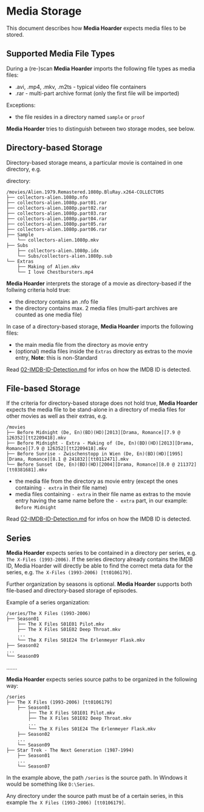# Media Storage

This document describes how **Media Hoarder** expects media files to be stored.

## Supported Media File Types

During a (re-)scan **Media Hoarder** imports the following file types as media files:

- .avi, .mp4, .mkv, .m2ts - typical video file containers
- .rar - multi-part archive format (only the first file will be imported)

Exceptions:

- the file resides in a directory named `sample` or `proof`

**Media Hoarder** tries to distinguish between two storage modes, see below.

## Directory-based Storage

Directory-based storage means, a particular movie is contained in one directory, e.g.

directory:

```text
/movies/Alien.1979.Remastered.1080p.BluRay.x264-COLLECTORS
├── collectors-alien.1080p.nfo
├── collectors-alien.1080p.part01.rar
├── collectors-alien.1080p.part02.rar
├── collectors-alien.1080p.part03.rar
├── collectors-alien.1080p.part04.rar
├── collectors-alien.1080p.part05.rar
├── collectors-alien.1080p.part06.rar
├── Sample
    └── collectors-alien.1080p.mkv
├── Subs
    ├── collectors-alien.1080p.idx
    └── Subs/collectors-alien.1080p.sub
└── Extras
    ├── Making of Alien.mkv
    └── I love Chestbursters.mp4
```

**Media Hoarder** interprets the storage of a movie as directory-based if the follwing criteria hold true:

- the directory contains an .nfo file
- the directory contains max. 2 media files (multi-part archives are counted as one media file)

In case of a directory-based storage, **Media Hoarder** imports the following files:

- the main media file from the directory as movie entry
- (optional) media files inside the `Extras` directory as extras to the movie entry, **Note**: this is non-Standard

Read [02-IMDB-ID-Detection.md](02-IMDB-ID-Detection.md) for infos on how the IMDB ID is detected.

## File-based Storage

If the criteria for directory-based storage does not hold true, **Media Hoarder** expects the media file to be stand-alone in a directory of media files for other movies as well as their extras, e.g.

```text
/movies
├── Before Midnight (De, En)(BD)(HD)[2013][Drama, Romance][7.9 @ 126352][tt2209418].mkv
├── Before Midnight - Extra - Making of (De, En)(BD)(HD)[2013][Drama, Romance][7.9 @ 126352][tt2209418].mkv
├── Before Sunrise - Zwischenstopp in Wien (De, En)(BD)(HD)[1995][Drama, Romance][8.1 @ 241832][tt0112471].mkv
└── Before Sunset (De, En)(BD)(HD)[2004][Drama, Romance][8.0 @ 211372][tt0381681].mkv
```

- the media file from the directory as movie entry (except the ones containing `- extra` in their file name)
- media files containing `- extra` in their file name as extras to the movie entry having the same name before the `- extra` part, in our example: `Before Midnight`

Read [02-IMDB-ID-Detection.md](02-IMDB-ID-Detection.md) for infos on how the IMDB ID is detected.

## Series

**Media Hoarder** expects series to be contained in a directory per series, e.g. `The X-Files (1993-2006)`. If the series directory already contains the IMDB ID, Media Hoarder will directly be able to find the correct meta data for the series, e.g. `The X-Files (1993-2006) [tt0106179]`.

Further organization by seasons is optional. **Media Hoarder** supports both file-based and directory-based storage of episodes.

Example of a series organization:

```text
/series/The X Files (1993-2006)
├── Season01
    ├── The X Files S01E01 Pilot.mkv
    ├── The X Files S01E02 Deep Throat.mkv
    ...
    └── The X Files S01E24 The Erlenmeyer Flask.mkv
├── Season02
...
└── Season09
```



.......

**Media Hoarder** expects series source paths to be organized in the following way:

```text
/series
├── The X Files (1993-2006) [tt0106179]
    ├── Season01
        ├── The X Files S01E01 Pilot.mkv
        ├── The X Files S01E02 Deep Throat.mkv
        ...
        └── The X Files S01E24 The Erlenmeyer Flask.mkv
    ├── Season02
    ...
    └── Season09
├── Star Trek - The Next Generation (1987-1994)
    ├── Season01
    ...
    └── Season07
```

In the example above, the path `/series` is the source path. In Windows it would be something like `D:\Series`.

Any directory under the source path must be of a certain series, in this example `The X Files (1993-2006) [tt0106179]`.